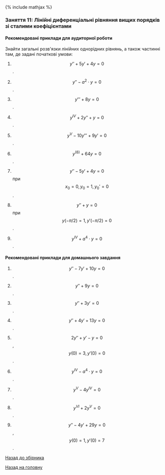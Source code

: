 {% include mathjax %}

### Заняття 11: Лінійні диференціальні рівняння вищих порядків зі сталими коефіцієнтами

#### Рекомендовані приклади для аудиторної роботи

Знайти загальні розв'язки лінійних однорідних рівнянь, а також частинні там, де задані початкові умови:

1. $$y'' + 5 y' + 4 y = 0$$.

2. $$y'' - a^2 \cdot y = 0$$.

3. $$y''' + 8 y = 0$$.

4. $$y^{IV} + 2 y'' + y = 0$$.

5. $$y^V - 10 y''' + 9 y' = 0$$.

6. $$y^{(6)} + 64 y = 0$$.

7. $$y'' - 5 y' + 4 y = 0$$ при $$x_0 = 0, y_0 = 1, y_0' = 0$$.

8. $$y'' + y = 0$$ при $$y(-\pi / 2) = 1, y'(-\pi / 2) = 0$$.

9. $$y^{IV} + a^4 \cdot y = 0$$.

#### Рекомендовані приклади для домашнього завдання

1. $$y'' - 7 y' + 10 y = 0$$.

2. $$y'' + 9 y = 0$$.

3. $$y'' + 3 y' = 0$$.

4. $$y'' + 4 y' + 13 y = 0$$.

5. $$2 y'' + y' - y = 0$$, $$y(0) = 3, y'(0) = 0$$.

6. $$y^{IV} - a^4 \cdot y = 0$$.

7. $$y^V - 4 y^{IV} = 0$$.

8. $$y^{VI} + 2 y^V = 0$$.

9. $$y'' - 4 y' + 29 y = 0$$, $$y(0) = 1, y'(0) = 7$$.

[Назад до збірника](README.md)

[Назад на головну](../README.md)
